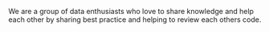 We are a group of data enthusiasts who love to share knowledge and help each other by sharing best practice and helping to review each others code.